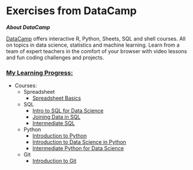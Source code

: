 # Exercises from DataCamp

__*About DataCamp*__

[DataCamp](https://www.datacamp.com) offers interactive R, Python, Sheets, SQL and shell courses. All on topics in data science, statistics and machine learning. Learn from a team of expert teachers in the comfort of your browser with video lessons and fun coding challenges and projects.

### [My Learning Progress:](https://www.datacamp.com/profile/gattoramm)

* Courses:
  * Spreadsheet
    * [Spreadsheet Basics](https://www.datacamp.com/statement-of-accomplishment/course/14c50608048ff627b965ad843bf598710dbeefc1)
  * SQL
    * [Intro to SQL for Data Science](https://www.datacamp.com/statement-of-accomplishment/course/0bae879c4bd051ff8edb29e3581c05db9aab578d)
    * [Joining Data in SQL](https://www.datacamp.com/statement-of-accomplishment/course/5afa9c5e62c741a004cf5f848d5b8a5c8ca84a8d)
    * [Intermediate SQL](https://www.datacamp.com/statement-of-accomplishment/course/d5fe7e9c5dfbb29806ca318976ac608433b7df03)
  * Python
    * [Introduction to Python](https://www.datacamp.com/statement-of-accomplishment/course/98d00fdca366e90d1c33bb7fb54092d19c196bea)
    * [Introduction to Data Science in Python](https://www.datacamp.com/statement-of-accomplishment/course/1999fa162a2f35879bebc019e9b3206ff2b2b33b)
    * [Intermediate Python for Data Science](https://www.datacamp.com/statement-of-accomplishment/course/b9a4369a95b7267d483aef7d2c961cb0c76c8e30)
  * Git
    * [Introduction to Git](https://www.datacamp.com/statement-of-accomplishment/course/961ce7ddb13ed26e465863fc007562af66c7e92a)
